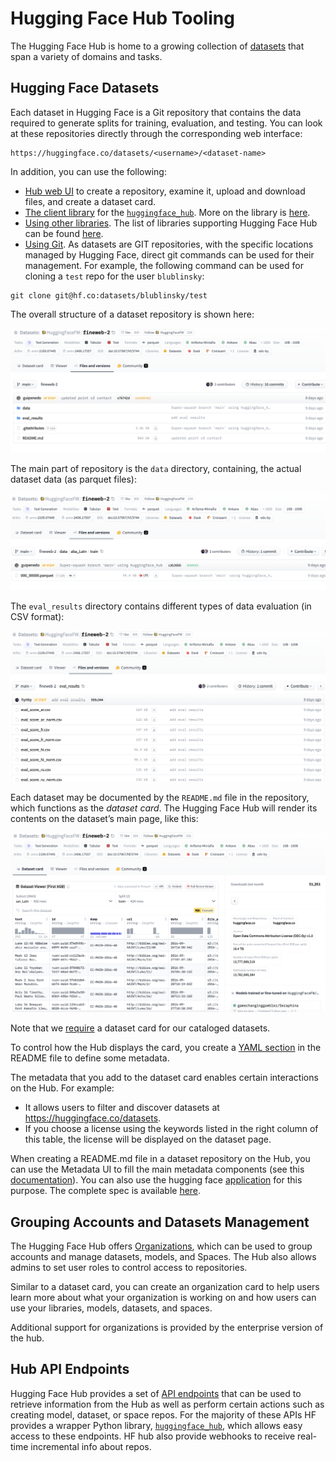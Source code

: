 # Hugging Face Hub Tooling

The Hugging Face Hub is home to a growing collection of [datasets](https://huggingface.co/docs/hub/datasets) that span a variety of domains and tasks.

## Hugging Face Datasets

Each dataset in Hugging Face is a Git repository that contains the data required to generate splits for training, evaluation, and testing. You can look at these repositories directly through the corresponding web interface:

```
https://huggingface.co/datasets/<username>/<dataset-name>
```

In addition, you can use the following:

* [Hub web UI](https://huggingface.co/docs/hub/datasets-adding#upload-using-the-hub-ui) to create a repository, examine it, upload and download files, and create a dataset card.
* [The client library](https://huggingface.co/docs/hub/datasets-adding#using-the-huggingfacehub-client-library) for the [`huggingface_hub`](https://github.com/huggingface/huggingface_hub). More on the library is [here](data_access/README.md).
* [Using other libraries](https://huggingface.co/docs/hub/datasets-adding#using-other-libraries). The list of libraries supporting Hugging Face Hub can be found [here](https://huggingface.co/docs/hub/datasets-libraries).
* [Using Git](https://huggingface.co/docs/hub/datasets-adding#using-git). As datasets are GIT repositories, with the specific locations managed by Hugging Face, direct git commands can be used for their management. For example, the following command can be used for cloning a `test` repo for the user `blublinsky`:

```commandline
git clone git@hf.co:datasets/blublinsky/test
```

The overall structure of a dataset repository is shown here:

![Overall repo](images/overall.png)

The main part of repository is the `data` directory, containing, the actual dataset data (as parquet files): 

![Data](images/repo_data.png)

The `eval_results` directory contains different types of data evaluation (in CSV format):

![Evaluation](images/eval.png)

Each dataset may be documented by the `README.md` file in the repository, which functions as the _dataset card_. The Hugging Face Hub will render its contents on the dataset’s main page, like this:

![Evaluation](images/viewer.png)

Note that we [require](https://the-ai-alliance.github.io/open-trusted-data-initiative/dataset-requirements/) a dataset card for our cataloged datasets.

To control how the Hub displays the card, you create a [YAML section](https://huggingface.co/docs/hub/datasets-cards#dataset-card-metadata) in the README file to define some metadata. 

The metadata that you add to the dataset card enables certain interactions on the Hub. For example:

* It allows users to filter and discover datasets at https://huggingface.co/datasets.
* If you choose a license using the keywords listed in the right column of this table, the license will be displayed on 
the dataset page.

When creating a README.md file in a dataset repository on the Hub, you can use the Metadata UI to fill the main metadata components (see this [documentation](https://github.com/huggingface/datasets/blob/main/templates/README_guide.md)). You can also use the hugging face [application](https://huggingface.co/spaces/huggingface/datasets-tagging) for this purpose. The complete spec is available [here](https://github.com/huggingface/hub-docs/blob/main/datasetcard.md?plain=1).

##  Grouping Accounts and Datasets Management

The Hugging Face Hub offers [Organizations](https://huggingface.co/docs/hub/organizations), which can be used to group accounts and manage datasets, models, and Spaces. The Hub also allows admins to set user roles to control access to 
repositories. 

Similar to a dataset card, you can create an organization card to help users learn more about what your organization is working on and how users can use your libraries, models, datasets, and spaces.

Additional support for organizations is provided by the enterprise version of the hub.

## Hub API Endpoints

Hugging Face Hub provides a set of [API endpoints](https://huggingface.co/docs/hub/api) that can be used to retrieve information from the Hub as well as perform certain actions such as creating model, dataset, or space repos. For the majority of these APIs HF provides a wrapper Python library, [`huggingface_hub`](https://github.com/huggingface/huggingface_hub), which allows easy access to these 
endpoints. HF hub also provide webhooks to receive real-time incremental info about repos.
